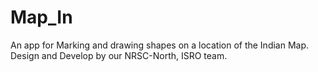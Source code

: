 # Map_In
An app for Marking and drawing shapes on a location of the Indian Map. Design and Develop by our NRSC-North, ISRO team.
